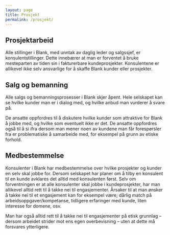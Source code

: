 ```yaml
---
layout: page
title: Prosjekt
permalink: /prosjekt/
---
```


## Prosjektarbeid
Alle stillinger i Blank, med unntak av daglig leder og salgssjef, er konsulentstillinger. Dette innebærer at man er forventet å bruke mesteparten av tiden sin i fakturerbare kundeprosjekter. Konsulentene er allikevel ikke selv ansvarlige for å skaffe Blank kunder eller prosjekter.

## Salg og bemanning
Alle salgs og bemanningsprosesser i Blank skjer åpent. Hele selskapet kan se hvilke kunder man er i dialog med, og hvilke anbud man vurderer å svare på.

De ansatte oppfordres til å diskutere hvilke kunder som attraktive for Blank å jobbe med, og hvilke som eventuelt ikke er det. De ansatte oppfordres også til å si ifra dersom man mener noen av kundene man får forespørsler fra er problematiske å samarbeide med, for eksempel på grunn av etiske forhold.

## Medbestemmelse
Konsulenter i Blank har medbestemmelse over hvilke prosjekter og kunder en selv skal jobbe for. Dersom selskapet har planer om å tilby en konsulent til en kunde avklares det alltid med konsulenten først. Selv om forventningen er at alle konsulenter skal jobbe i kundeprosjekter, har man allikevel alltid rett til å takke nei til engasjementer. Årsaker til at man ønsker å takke nei til et engasjement kan for eksempel være; dårlig match på arbeidsoppgaver/kompetanse, tidligere erfaringer med kunde, liten interesse for domene, osv.

Man har også alltid rett til å takke nei til engasjementer på etisk grunnlag – dersom arbeidet strider mot ens egen overbevisning – uten at dette må forsvares ytterligere.

